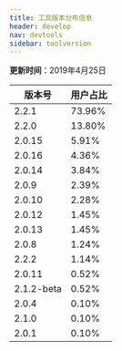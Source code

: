 ```yaml
---
title: 工具版本分布信息
header: develop
nav: devtools
sidebar: toolversion
---
```


**更新时间**：2019年4月25日


|版本号|用户占比|
|---|---|
|2.2.1 | 73.96%|
|2.2.0 | 13.80%|
|2.0.15 | 5.91%|
|2.0.16 | 4.36%|
|2.0.14 | 3.84%|
|2.0.9 | 2.39%|
|2.0.10 | 2.28%|
|2.0.12 | 1.45%|
|2.0.13 | 1.45%|
|2.0.8 | 1.24%|
|2.2.2 | 1.14%|
|2.0.11 | 0.52%|
|2.1.2-beta | 0.52%|
|2.0.4 | 0.10%|
|2.1.0 | 0.10%|
|2.0.1 | 0.10%|

